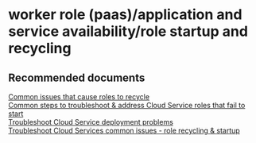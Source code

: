 <properties
	pageTitle="worker role (paas)/application and service availability/role startup and recycling"
	description="worker role (paas)/application and service availability/role startup and recycling"
	service="microsoft.classiccompute"
	resource="domainnames"
	authors="aashu"
	displayOrder=""
	selfHelpType="generic"
	supportTopicIds="32422590"
	resourceTags=""
	productPesIds="13185"
	cloudEnvironments="public"
/>

# worker role (paas)/application and service availability/role startup and recycling

## **Recommended documents**
[Common issues that cause roles to recycle](https://azure.microsoft.com/documentation/articles/cloud-services-troubleshoot-common-issues-which-cause-roles-recycle/)<br>
[Common steps to troubleshoot & address Cloud Service roles that fail to start](https://azure.microsoft.com/documentation/articles/cloud-services-troubleshoot-roles-that-fail-start/)<br>
[Troubleshoot Cloud Service deployment problems](https://azure.microsoft.com/documentation/articles/cloud-services-troubleshoot-deployment-problems/)<br>
[Troubleshoot Cloud Services common issues - role recycling & startup](http://blogs.msdn.com/b/kwill/archive/2013/08/09/windows-azure-paas-compute-diagnostics-data.aspx)